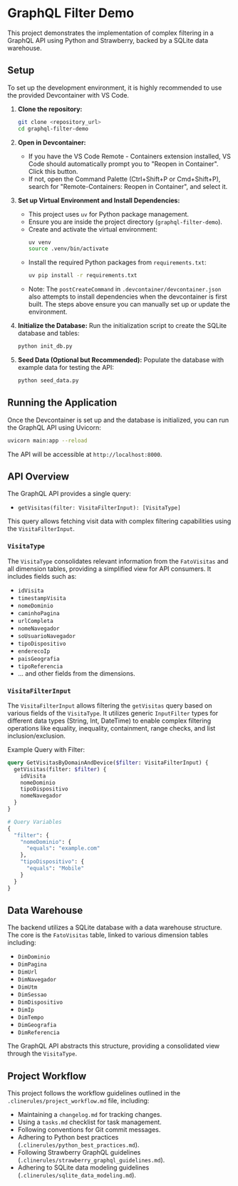 # GraphQL Filter Demo

This project demonstrates the implementation of complex filtering in a GraphQL API using Python and Strawberry, backed by a SQLite data warehouse.

## Setup

To set up the development environment, it is highly recommended to use the provided Devcontainer with VS Code.

1.  **Clone the repository:**
    ```bash
    git clone <repository_url>
    cd graphql-filter-demo
    ```
2.  **Open in Devcontainer:**
    *   If you have the VS Code Remote - Containers extension installed, VS Code should automatically prompt you to "Reopen in Container". Click this button.
    *   If not, open the Command Palette (Ctrl+Shift+P or Cmd+Shift+P), search for "Remote-Containers: Reopen in Container", and select it.
3.  **Set up Virtual Environment and Install Dependencies:**
    *   This project uses `uv` for Python package management.
    *   Ensure you are inside the project directory (`graphql-filter-demo`).
    *   Create and activate the virtual environment:
        ```bash
        uv venv
        source .venv/bin/activate
        ```
    *   Install the required Python packages from `requirements.txt`:
        ```bash
        uv pip install -r requirements.txt
        ```
    *   Note: The `postCreateCommand` in `.devcontainer/devcontainer.json` also attempts to install dependencies when the devcontainer is first built. The steps above ensure you can manually set up or update the environment.

4.  **Initialize the Database:** Run the initialization script to create the SQLite database and tables:
    ```bash
    python init_db.py
    ```
5.  **Seed Data (Optional but Recommended):** Populate the database with example data for testing the API:
    ```bash
    python seed_data.py
    ```

## Running the Application

Once the Devcontainer is set up and the database is initialized, you can run the GraphQL API using Uvicorn:

```bash
uvicorn main:app --reload
```

The API will be accessible at `http://localhost:8000`.

## API Overview

The GraphQL API provides a single query:

*   `getVisitas(filter: VisitaFilterInput): [VisitaType]`

This query allows fetching visit data with complex filtering capabilities using the `VisitaFilterInput`.

### `VisitaType`

The `VisitaType` consolidates relevant information from the `FatoVisitas` and all dimension tables, providing a simplified view for API consumers. It includes fields such as:

*   `idVisita`
*   `timestampVisita`
*   `nomeDominio`
*   `caminhoPagina`
*   `urlCompleta`
*   `nomeNavegador`
*   `soUsuarioNavegador`
*   `tipoDispositivo`
*   `enderecoIp`
*   `paisGeografia`
*   `tipoReferencia`
*   ... and other fields from the dimensions.

### `VisitaFilterInput`

The `VisitaFilterInput` allows filtering the `getVisitas` query based on various fields of the `VisitaType`. It utilizes generic `InputFilter` types for different data types (String, Int, DateTime) to enable complex filtering operations like equality, inequality, containment, range checks, and list inclusion/exclusion.

Example Query with Filter:

```graphql
query GetVisitasByDomainAndDevice($filter: VisitaFilterInput) {
  getVisitas(filter: $filter) {
    idVisita
    nomeDominio
    tipoDispositivo
    nomeNavegador
  }
}

# Query Variables
{
  "filter": {
    "nomeDominio": {
      "equals": "example.com"
    },
    "tipoDispositivo": {
      "equals": "Mobile"
    }
  }
}
```

## Data Warehouse

The backend utilizes a SQLite database with a data warehouse structure. The core is the `FatoVisitas` table, linked to various dimension tables including:

*   `DimDominio`
*   `DimPagina`
*   `DimUrl`
*   `DimNavegador`
*   `DimUtm`
*   `DimSessao`
*   `DimDispositivo`
*   `DimIp`
*   `DimTempo`
*   `DimGeografia`
*   `DimReferencia`

The GraphQL API abstracts this structure, providing a consolidated view through the `VisitaType`.

## Project Workflow

This project follows the workflow guidelines outlined in the `.clinerules/project_workflow.md` file, including:

*   Maintaining a `changelog.md` for tracking changes.
*   Using a `tasks.md` checklist for task management.
*   Following conventions for Git commit messages.
*   Adhering to Python best practices (`.clinerules/python_best_practices.md`).
*   Following Strawberry GraphQL guidelines (`.clinerules/strawberry_graphql_guidelines.md`).
*   Adhering to SQLite data modeling guidelines (`.clinerules/sqlite_data_modeling.md`).
